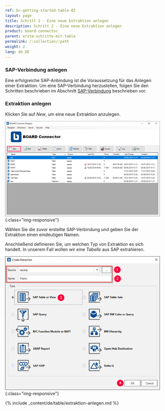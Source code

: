 ```yaml
---
ref: bc-getting-started-table-02
layout: page
title: Schritt 2 - Eine neue Extraktion anlegen
description: Schritt 2 - Eine neue Extraktion anlegen
product: board-connector
parent: erste-schritte-mit-table
permalink: /:collection/:path
weight: 2
lang: de_DE
---
```



### SAP-Verbindung anlegen

Eine erfolgreiche SAP-Anbindung ist die Voraussetzung für das Anlegen einer Extraktion. Um eine SAP-Verbindung herzustellen, folgen Sie den Schritten beschrieben im Abschnitt [SAP-Verbindung](../einfuehrung/sap-verbindungen) beschrieben vor. 


### Extraktion anlegen

Klicken Sie auf *New*, um eine neue Extraktion anzulegen.

![Create-New-Table-Extraction](/img/content/bc_extraction_anlegen.png){:class="img-responsive"}

Wählen Sie die zuvor erstellte SAP-Verbindung und geben Sie der Extraktion einen eindeutigen Namen.

Anschließend definieren Sie, um welchen Typ von Extraktion es sich handelt. In unserem Fall wollen wir eine *Tabelle* aus SAP extrahieren. 

![Add-Extraction](/img/content/bc_tabellen_extraktion_anlegen.png){:class="img-responsive"}

{% include _content/de/table/extraktion-anlegen.md  %}

